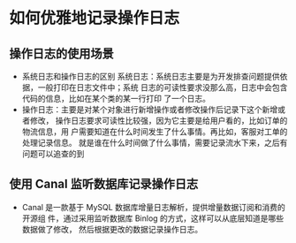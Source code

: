 # 如何优雅地记录操作日志
## 操作日志的使用场景

- 系统日志和操作日志的区别
系统日志：系统日志主要是为开发排查问题提供依据，一般打印在日志文件中；系统
日志的可读性要求没那么高，日志中会包含代码的信息，比如在某个类的某一行打印
了一个日志。
- 操作日志：主要是对某个对象进行新增操作或者修改操作后记录下这个新增或者修改，
操作日志要求可读性比较强，因为它主要是给用户看的，比如订单的物流信息，用
户需要知道在什么时间发生了什么事情。再比如，客服对工单的处理记录信息。
就是谁在什么时间做了什么事情，需要记录流水下来，之后有问题可以追查的到


## 使用 Canal 监听数据库记录操作日志
- Canal 是一款基于 MySQL 数据库增量日志解析，提供增量数据订阅和消费的开源组
件，通过采用监听数据库 Binlog 的方式，这样可以从底层知道是哪些数据做了修改，
然后根据更改的数据记录操作日志。